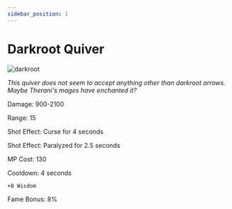 ```yaml
---
sidebar_position: 1
---
```


# Darkroot Quiver 

![darkroot](https://vwiki.valorserver.com/api/item/picture/darkroot%20quiver)

<i>This quiver does not seem to accept anything other than darkroot arrows. Maybe Therani's mages have enchanted it?</i>

Damage: 900-2100

Range: 15

Shot Effect: Curse for 4 seconds

Shot Effect: Paralyzed for 2.5 seconds

MP Cost: 130

Cooldown: 4 seconds

    +8 Wisdom

Fame Bonus: 8%
